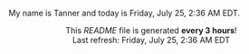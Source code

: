 My name is Tanner and today is Friday, July 25, 2:36 AM EDT.

<p align="center">This <i>README</i> file is generated <b>every 3 hours</b>!</br>Last refresh: Friday, July 25, 2:36 AM EDT<br /></p>
